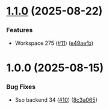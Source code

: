 # [1.1.0](https://github.com/ocadotechnology/codeforlife-sso-frontend/compare/v1.0.0...v1.1.0) (2025-08-22)


### Features

* Workspace 275 ([#11](https://github.com/ocadotechnology/codeforlife-sso-frontend/issues/11)) ([e49aefb](https://github.com/ocadotechnology/codeforlife-sso-frontend/commit/e49aefb860669e32bd2487131fc4a1c2118040d3))

# 1.0.0 (2025-08-15)


### Bug Fixes

* Sso backend 34 ([#10](https://github.com/ocadotechnology/codeforlife-sso-frontend/issues/10)) ([8c3a065](https://github.com/ocadotechnology/codeforlife-sso-frontend/commit/8c3a06566924266ec52fa83121f852d809ec6abf))

